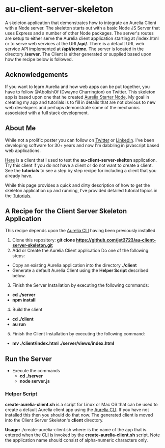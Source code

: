 # au-client-server-skeleton
A skeleton application that demonstrates how to integrate an Aurelia Client with a Node server. The skeleton starts out with a basic Node JS Server that uses Express and a number of other Node packages. The server's routes are setup to either serve the Aurelia client application starting at /index.html or to serve web services at the URI **/api/**. There is a default URL web service API implemented at **/api/testme**. The server is located in the directory **/server**. The Client is either generated or supplied based upon how the recipe below is followed.

## Acknowledgements
If you want to learn Aurelia and how web apps can be put together, you have to follow @AbolishOf (Dwayne Charrington) on Twitter. This skeleton app is based upon one that he created [Aurelia Starter Node](https://github.com/Vheissu/aurelia-starter-node.git). My goal in creating my app and tutorials is to fill in details that are not obvious to new web developers and perhaps demonstrate some of the mechanics associated with a full stack development. 

## About Me
While not a prolific poster you can follow on [Twitter](https://twitter.com/jamtns3435/) or [LinkedIn](https://www.linkedin.com/in/jimtaylor63). I've been developing software for 30+ years and now I'm dabbling in javascript based web applications.

[Here](https://github.com/jet3723/au-client-skeleton.git) is a client that I used to test the **au-client-server-skelton** application. Try this client if you do not have a client or do not want to create a client. See the **tutorials** to see a step by step recipe for including a client that you already have.

While this page provides a quick and dirty description of how to get the skeleton application up and running, I've provided detailed tutorial topics in the [Tutorials](https://github.com/jet3723/au-client-server-skeleton/wiki/Tutorials).

## A Recipe for the Client Server Skeleton Application
This recipe depends upon the [Aurelia CLI](https://github.com/aurelia/cli) having been previously installed.

1. Clone this repository: **git clone https://github.com/jet3723/au-client-server-skeleton.git**
2. Add or Create the Aurelia Client application
  Do one of the following steps:
  * Copy an existing Aurelia application into the directory **./client**
  * Generate a default Aurelia Client using the **Helper Script** described below.
3. Finish the Server Installation by executing the following commands:
  * **cd ./server**
  * **npm install**
4. Build the client
  * **cd ./client**
  * **au run**
5. Finish the Client Installation by executing the following command:
  * **mv ./client/index.html ./server/views/index.html**

## Run the Server
- Execute the commands
  * **cd ./server**
  * **node server.js**

### Helper Script
**create-aurelia-client.sh** is a script for Linux or Mac OS that can be used to create a default Aurelia client app using the [Aurelia CLI](https://github.com/aurelia/cli). If you have not installed this then you should do that now. The generated client is moved into the Client Server Skeleton's **client** directory. 

**Usage:** ./create-aurelia-client.sh <aureliaAppName>
   where: <aureliaAppName> is the name of the app that is entered when the CLI is invoked by the **create-aurelia-client.sh** script. Note the application name should consist of alpha-numeric characters only.
   

